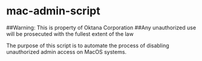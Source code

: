 # mac-admin-script

##Warning: This is property of Oktana Corporation
##Any unauthorized use will be prosecuted with the fullest extent of the law

The purpose of this script is to automate the process of disabling unauthorized admin access on MacOS systems.
